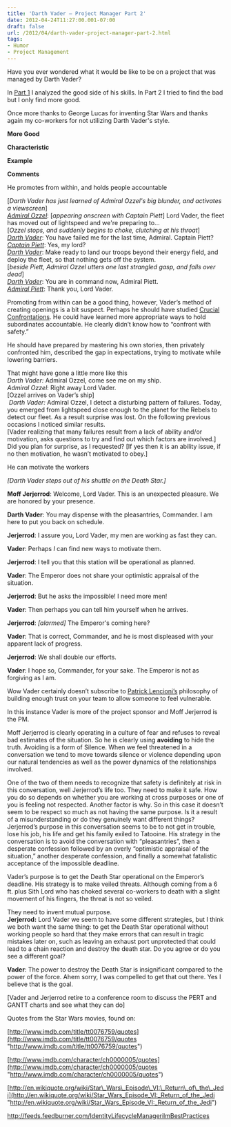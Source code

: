 ```yaml
---
title: 'Darth Vader – Project Manager Part 2'
date: 2012-04-24T11:27:00.001-07:00
draft: false
url: /2012/04/darth-vader-project-manager-part-2.html
tags: 
- Humor
- Project Management
---
```


Have you ever wondered what it would be like to be on a project that was managed by Darth Vader?

In [Part 1](http://blog.ilmbestpractices.com/2012/02/darth-vader-project-manager-part-1.html) I analyzed the good side of his skills. In Part 2 I tried to find the bad but I only find more good.

Once more thanks to George Lucas for inventing Star Wars and thanks again my co-workers for not utilizing Darth Vader's style.

**More Good**

**Characteristic**

**Example**

**Comments**

He promotes from within, and holds people accountable

\[_Darth Vader has just learned of Admiral Ozzel's big blunder, and activates a viewscreen_\]  
_[Admiral Ozzel](http://www.imdb.com/name/nm0790410/)_: \[_appearing onscreen with Captain Piett_\] Lord Vader, the fleet has moved out of lightspeed and we're preparing to...  
\[_Ozzel stops, and suddenly begins to choke, clutching at his throat_\]  
_[Darth Vader](http://www.imdb.com/name/nm0000469/)_: You have failed me for the last time, Admiral. Captain Piett?  
_[Captain Piett](http://www.imdb.com/name/nm0171829/)_: Yes, my lord?  
_[Darth Vader](http://www.imdb.com/name/nm0000469/)_: Make ready to land our troops beyond their energy field, and deploy the fleet, so that nothing gets off the system.  
\[_beside Piett, Admiral Ozzel utters one last strangled gasp, and falls over dead_\]  
_[Darth Vader](http://www.imdb.com/name/nm0000469/)_: You are in command now, Admiral Piett.  
_[Admiral Piett](http://www.imdb.com/name/nm0171829/)_: Thank you, Lord Vader.

Promoting from within can be a good thing, however, Vader’s method of creating openings is a bit suspect. Perhaps he should have studied [Crucial Confrontations](http://www.amazon.com/Crucial-Confrontations-Resolving-Promises-Expectations/dp/0071446524/ref=sr_1_1?s=books&ie=UTF8&qid=1324489796&sr=1-1). He could have learned more appropriate ways to hold subordinates accountable. He clearly didn’t know how to “confront with safety.”  
  
He should have prepared by mastering his own stories, then privately confronted him, described the gap in expectations, trying to motivate while lowering barriers.  
  
That might have gone a little more like this  
_Darth Vader:_ Admiral Ozzel, come see me on my ship.  
_Admiral Ozzel_: Right away Lord Vader.  
\[Ozzel arrives on Vader’s ship\]  
 _Darth Vader:_ Admiral Ozzel, I detect a disturbing pattern of failures. Today, you emerged from lightspeed close enough to the planet for the Rebels to detect our fleet. As a result surprise was lost. On the following previous occasions I noticed similar results.  
\[Vader realizing that many failures result from a lack of ability and/or motivation, asks questions to try and find out which factors are involved.\]  
Did you plan for surprise, as I requested? \[If yes then it is an ability issue, if no then motivation, he wasn’t motivated to obey.\]

He can motivate the workers

_\[Darth Vader steps out of his shuttle on the Death Star.\]_

**Moff Jerjerrod**: Welcome, Lord Vader. This is an unexpected pleasure. We are honored by your presence.

**Darth Vader**: You may dispense with the pleasantries, Commander. I am here to put you back on schedule.

**Jerjerrod**: I assure you, Lord Vader, my men are working as fast they can.

**Vader**: Perhaps _I_ can find new ways to motivate them.

**Jerjerrod**: I tell you that this station will be operational as planned.

**Vader**: The Emperor does not share your optimistic appraisal of the situation.

**Jerjerrod**: But he asks the impossible! I need more men!

**Vader**: Then perhaps you can tell him yourself when he arrives.

**Jerjerrod**: _\[alarmed\]_ The Emperor's coming here?

**Vader**: That is correct, Commander, and he is most displeased with your apparent lack of progress.

**Jerjerrod**: We shall double our efforts.

**Vader**: I hope so, Commander, for your sake. The Emperor is not as forgiving as I am.

Wow Vader certainly doesn’t subscribe to [Patrick Lencioni’s](http://www.amazon.com/Getting-Naked-Business-Shedding-Sabotage/dp/0787976393/ref=sr_1_4?s=books&ie=UTF8&qid=1324489711&sr=1-4) philosophy of building enough trust on your team to allow someone to feel vulnerable.  
  
In this instance Vader is more of the project sponsor and Moff Jerjerrod is the PM.  
  
Moff Jerjerrod is clearly operating in a culture of fear and refuses to reveal bad estimates of the situation. So he is clearly using **avoiding** to hide the truth. Avoiding is a form of Silence. When we feel threatened in a conversation we tend to move towards silence or violence depending upon our natural tendencies as well as the power dynamics of the relationships involved.  
  
One of the two of them needs to recognize that safety is definitely at risk in this conversation, well Jerjerrod’s life too. They need to make it safe. How you do so depends on whether you are working at cross purposes or one of you is feeling not respected. Another factor is why. So in this case it doesn’t seem to be respect so much as not having the same purpose. Is it a result of a misunderstanding or do they genuinely want different things?  
Jerjerrod’s purpose in this conversation seems to be to not get in trouble, lose his job, his life and get his family exiled to Tatooine. His strategy in the conversation is to avoid the conversation with “pleasantries”, then a desperate confession followed by an overly “optimistic appraisal of the situation,” another desperate confession, and finally a somewhat fatalistic acceptance of the impossible deadline.  
  
Vader’s purpose is to get the Death Star operational on the Emperor’s deadline. His strategy is to make veiled threats. Although coming from a 6 ft. plus Sith Lord who has choked several co-workers to death with a slight movement of his fingers, the threat is not so veiled.  
  
They need to invent mutual purpose.  
**Jerjerrod:** Lord Vader we seem to have some different strategies, but I think we both want the same thing: to get the Death Star operational without working people so hard that they make errors that can result in tragic mistakes later on, such as leaving an exhaust port unprotected that could lead to a chain reaction and destroy the death star. Do you agree or do you see a different goal?  
  
**Vader**: The power to destroy the Death Star is insignificant compared to the power of the force. Ahem sorry, I was compelled to get that out there. Yes I believe that is the goal.  
  
\[Vader and Jerjerrod retire to a conference room to discuss the PERT and GANTT charts and see what they can do\]

Quotes from the Star Wars movies, found on:

[http://www.imdb.com/title/tt0076759/quotes](http://www.imdb.com/title/tt0076759/quotes "http://www.imdb.com/title/tt0076759/quotes")

[http://www.imdb.com/character/ch0000005/quotes](http://www.imdb.com/character/ch0000005/quotes "http://www.imdb.com/character/ch0000005/quotes")

[http://en.wikiquote.org/wiki/Star\_Wars\_Episode\_VI:\_Return\_of\_the\_Jedi](http://en.wikiquote.org/wiki/Star_Wars_Episode_VI:_Return_of_the_Jedi "http://en.wikiquote.org/wiki/Star_Wars_Episode_VI:_Return_of_the_Jedi")

http://feeds.feedburner.com/IdentityLifecycleManagerilmBestPractices